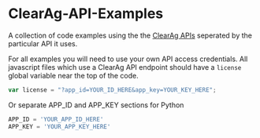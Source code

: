 # ClearAg-API-Examples

A collection of code examples using the the [ClearAg APIs](https://clearag.com) seperated by the particular API it uses.

For all examples you will need to use your own API access credentials. All javascript files which use a ClearAg API endpoint should have a `license` global variable near the top of the code.
```javascript
var license = "?app_id=YOUR_ID_HERE&app_key=YOUR_KEY_HERE";
```

Or separate APP_ID and APP_KEY sections for Python

```python
APP_ID = 'YOUR_APP_ID_HERE'
APP_KEY = 'YOUR_APP_KEY_HERE'
```
